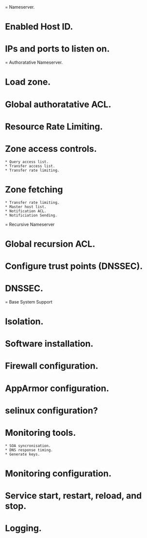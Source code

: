 
= Nameserver.

  # Enabled Host ID.
  # IPs and ports to listen on.

= Authoratative Nameserver.

  # Load zone.
  # Global authoratative ACL.
  # Resource Rate Limiting.
  # Zone access controls.
    * Query access list.
    * Transfer access list.
    * Transfer rate limiting.
  # Zone fetching
    * Transfer rate limiting.
    * Master host list.
    * Notification ACL.
    * Notificiation Sending.

= Recursive Nameserver

  # Global recursion ACL.
  # Configure trust points (DNSSEC).
  # DNSSEC.

= Base System Support

  # Isolation.
  # Software installation.
  # Firewall configuration.
  # AppArmor configuration.
  # selinux configuration?
  # Monitoring tools.
    * SOA syncronisation.
    * DNS response timing.
    * Generate keys.
  # Monitoring configuration.
  # Service start, restart, reload, and stop.
  # Logging.

